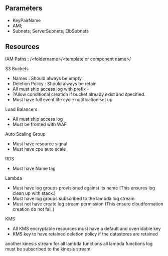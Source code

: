 ## Parameters

- KeyPairName  
- AMI;
- Subnets; ServerSubnets, ElbSubnets


## Resources

IAM Paths : /\<foldername>/\<template or component name>/

S3 Buckets
  - Names : Should always be empty
  - Deletion Policy : Should always be retain
  - All must ship access log with prefix <stack name>-<bucket logical name>
  - ?Allow conditional creation if bucket already exist and specified.
  - Must have full event life cycle notification set up

Load Balancers
  - All must ship access log
  - Must be fronted with WAF

Auto Scaling Group
  - Must have resource signal
  - Must have cpu auto scale

RDS
  - Must have Name tag

Lambda
  - Must have log groups provisioned against its name (This ensures log clean up with stack.)
  - Must have log groups subscribed to the lambda log stream
  - Must not have create log stream permission (This ensure cloudformation creation do not fail.)

KMS
  - All KMS encryptable resources must have a default and overridable key
  - KMS key to have retained deletion policy if the datastores are retained


another kinesis stream for all lambda functions
all lambda functions log must be subscribed to the kinesis stream